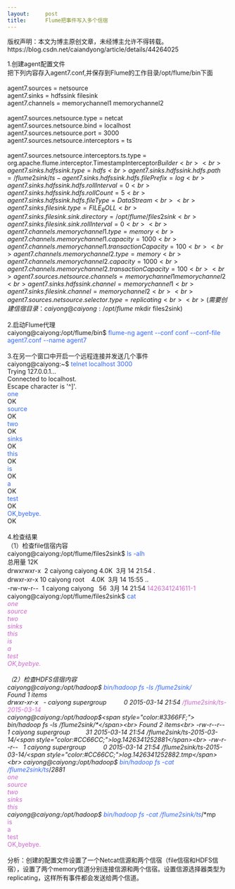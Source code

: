 ```yaml
---
layout:     post
title:      Flume把事件写入多个信宿
---
```

<div id="article_content" class="article_content clearfix csdn-tracking-statistics" data-pid="blog" data-mod="popu_307" data-dsm="post">
								<div class="article-copyright">
					版权声明：本文为博主原创文章，未经博主允许不得转载。					https://blog.csdn.net/caiandyong/article/details/44264025				</div>
								            <link rel="stylesheet" href="https://csdnimg.cn/release/phoenix/template/css/ck_htmledit_views-f76675cdea.css">
						<div class="htmledit_views" id="content_views">
                
1.创建agent配置文件<br>
把下列内容存入agent7.conf,并保存到Flume的工作目录/opt/flume/bin下面<br><br>
agent7.sources = netsource<br>
agent7.sinks = hdfssink filesink<br>
agent7.channels = memorychannel1 memorychannel2<br><br>
agent7.sources.netsource.type = netcat<br>
agent7.sources.netsource.bind = localhost<br>
agent7.sources.netsource.port = 3000<br>
agent7.sources.netsource.interceptors = ts<br><br>
agent7.sources.netsource.interceptors.ts.type = org.apache.flume.interceptor.TimestampInterceptor$Builder<br><br>
agent7.sinks.hdfssink.type = hdfs<br>
agent7.sinks.hdfssink.hdfs.path = /flume2sink/ts-%Y-%m-%d<br>
agent7.sinks.hdfssink.hdfs.filePrefix = log<br>
agent7.sinks.hdfssink.hdfs.rollInterval = 0<br>
agent7.sinks.hdfssink.hdfs.rollCount = 5<br>
agent7.sinks.hdfssink.hdfs.fileType = DataStream<br><br>
agent7.sinks.filesink.type = FILE_ROLL<br>
agent7.sinks.filesink.sink.directory = /opt/flume/files2sink<br>
agent7.sinks.filesink.sink.rollInterval = 0<br><br>
agent7.channels.memorychannel1.type = memory<br>
agent7.channels.memorychannel1.capacity = 1000<br>
agent7.channels.memorychannel1.transactionCapacity = 100<br><br>
agent7.channels.memorychannel2.type = memory<br>
agent7.channels.memorychannel2.capacity = 1000<br>
agent7.channels.memorychannel2.transactionCapacity = 100<br><br>
agent7.sources.netsource.channels = memorychannel1 memorychannel2<br>
agent7.sinks.hdfssink.channel = memorychannel1<br>
agent7.sinks.filesink.channel = memorychannel2<br><br>
agent7.sources.netsource.selector.type = replicating<br><br>
(需要创建信宿目录：caiyong@caiyong:/opt/flume$ mkdir files2sink)<br><br>
2.启动Flume代理<br>
caiyong@caiyong:/opt/flume/bin$ <span style="color:#3366FF;">flume-ng agent --conf conf --conf-file agent7.conf --name agent7</span><br><br>
3.在另一个窗口中开启一个远程连接并发送几个事件<br>
caiyong@caiyong:~$ <span style="color:#3366FF;">telnet localhost 3000</span><br>
Trying 127.0.0.1...<br>
Connected to localhost.<br>
Escape character is '^]'.<br><span style="color:#3366FF;">one</span><br>
OK<br><span style="color:#3366FF;">source</span><br>
OK<br><span style="color:#3366FF;">two</span><br>
OK<br><span style="color:#3366FF;">sinks</span><br>
OK<br><span style="color:#3366FF;">this</span><br>
OK<br><span style="color:#3366FF;">is</span>   <br>
OK<br><span style="color:#3366FF;">a</span><br>
OK<br><span style="color:#3366FF;">test</span><br>
OK<br><span style="color:#3366FF;">OK,byebye.</span><br>
OK<br><br>
4.检查结果<br>
（1）检查file信宿内容<br>
caiyong@caiyong:/opt/flume/files2sink$ <span style="color:#3366FF;">ls -alh</span><br>
总用量 12K<br>
drwxrwxr-x  2 caiyong caiyong 4.0K  3月 14 21:54 .<br>
drwxr-xr-x 10 caiyong root    4.0K  3月 14 15:55 ..<br>
-rw-rw-r--  1 caiyong caiyong   56  3月 14 21:54 <span style="color:#CC66CC;">1426341241611-1</span><br>
caiyong@caiyong:/opt/flume/files2sink$ <span style="color:#3366FF;">cat *</span><br><span style="color:#CC66CC;">one<br>
source<br>
two<br>
sinks<br>
this<br>
is<br>
a<br>
test<br>
OK,byebye.</span><br><br>
（2）检查HDFS信宿内容<br>
caiyong@caiyong:/opt/hadoop$ <span style="color:#3366FF;">bin/hadoop fs -ls /flume2sink/</span><br>
Found 1 items<br>
drwxr-xr-x   - caiyong supergroup          0 2015-03-14 21:54 <span style="color:#CC66CC;">
/flume2sink/ts-2015-03-14</span><br>
caiyong@caiyong:/opt/hadoop$<span style="color:#3366FF;"> bin/hadoop fs -ls /flume2sink/*</span><br>
Found 2 items<br>
-rw-r--r--   1 caiyong supergroup         31 2015-03-14 21:54 /flume2sink/ts-2015-03-14/<span style="color:#CC66CC;">log.1426341252881</span><br>
-rw-r--r--   1 caiyong supergroup          0 2015-03-14 21:54 /flume2sink/ts-2015-03-14/<span style="color:#CC66CC;">log.1426341252882.tmp</span><br>
caiyong@caiyong:/opt/hadoop$ <span style="color:#3366FF;">bin/hadoop fs -cat /flume2sink/ts*/*2881</span><br><span style="color:#CC66CC;">one<br>
source<br>
two<br>
sinks<br>
this</span><br>
caiyong@caiyong:/opt/hadoop$ <span style="color:#3366FF;">bin/hadoop fs -cat /flume2sink/ts*/*mp</span><br><span style="color:#CC66CC;">is<br>
a<br>
test<br>
OK,byebye.</span><br><br>
分析：创建的配置文件设置了一个Netcat信源和两个信宿（file信宿和HDFS信宿），设置了两个memory信道分别连接信源和两个信宿。设置信源选择器类型为replicating，这样所有事件都会发送给两个信道。<br><br><p><br></p>
<p><br></p>
            </div>
                </div>